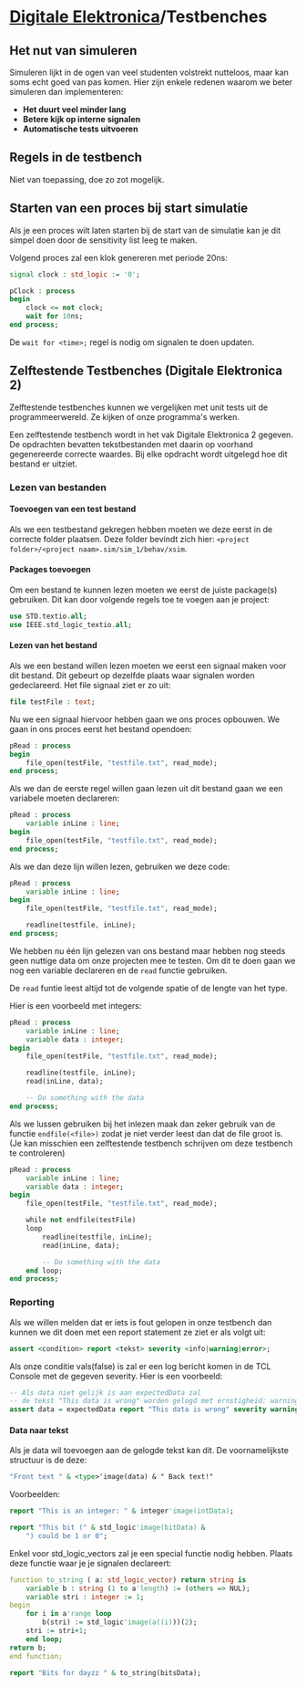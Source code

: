 # [Digitale Elektronica](/digitaleelektronica)/Testbenches
## Het nut van simuleren
Simuleren lijkt in de ogen van veel studenten volstrekt nutteloos, maar kan soms echt goed van pas komen. Hier zijn enkele redenen waarom we beter simuleren dan implementeren:

<!--TODO: Voeg meer uitleg bij de puntjes toe-->
* **Het duurt veel minder lang**
* **Betere kijk op interne signalen**
* **Automatische tests uitvoeren**

## Regels in de testbench
Niet van toepassing, doe zo zot mogelijk.

## Starten van een proces bij start simulatie
Als je een proces wilt laten starten bij de start van de simulatie kan je dit simpel doen door de sensitivity list leeg te maken.

Volgend proces zal een klok genereren met periode 20ns:

```vhdl
signal clock : std_logic := '0';

pClock : process
begin
    clock <= not clock;
    wait for 10ns;
end process;
```

De `wait for <time>;` regel is nodig om signalen te doen updaten. 

## Zelftestende Testbenches (Digitale Elektronica 2)
Zelftestende testbenches kunnen we vergelijken met unit tests uit de programmeerwereld. Ze kijken of onze programma's werken.

Een zelftestende testbench wordt in het vak Digitale Elektronica 2 gegeven. De opdrachten bevatten tekstbestanden met daarin op voorhand gegenereerde correcte waardes. Bij elke opdracht wordt uitgelegd hoe dit bestand er uitziet.

### Lezen van bestanden
#### Toevoegen van een test bestand
Als we een testbestand gekregen hebben moeten we deze eerst in de correcte folder plaatsen. Deze folder bevindt zich hier: `<project folder>/<project naam>.sim/sim_1/behav/xsim`.

#### Packages toevoegen
Om een bestand te kunnen lezen moeten we eerst de juiste package(s) gebruiken. Dit kan door volgende regels toe te voegen aan je project:
```vhdl
use STD.textio.all;
use IEEE.std_logic_textio.all;
```

#### Lezen van het bestand
Als we een bestand willen lezen moeten we eerst een signaal maken voor dit bestand. Dit gebeurt op dezelfde plaats waar signalen worden gedeclareerd. Het file signaal ziet er zo uit:
```vhdl
file testFile : text;
```

Nu we een signaal hiervoor hebben gaan we ons proces opbouwen. We gaan in ons proces eerst het bestand opendoen:

```vhdl
pRead : process
begin
    file_open(testFile, "testfile.txt", read_mode);
end process;
```

Als we dan de eerste regel willen gaan lezen uit dit bestand gaan we een variabele moeten declareren:

```vhdl
pRead : process
    variable inLine : line;
begin
    file_open(testFile, "testfile.txt", read_mode);
end process;
```

Als we dan deze lijn willen lezen, gebruiken we deze code:

```vhdl
pRead : process
    variable inLine : line;
begin
    file_open(testFile, "testfile.txt", read_mode);

    readline(testfile, inLine);
end process;
```

We hebben nu één lijn gelezen van ons bestand maar hebben nog steeds geen nuttige data om onze projecten mee te testen. Om dit te doen gaan we nog een variable declareren en de `read` functie gebruiken.

De `read` funtie leest altijd tot de volgende spatie of de lengte van het type.

Hier is een voorbeeld met integers:

```vhdl
pRead : process
    variable inLine : line;
    variable data : integer;
begin
    file_open(testFile, "testfile.txt", read_mode);

    readline(testfile, inLine);
    read(inLine, data);

    -- Do something with the data
end process;
```

Als we lussen gebruiken bij het inlezen maak dan zeker gebruik van de functie `endfile(<file>)` zodat je niet verder leest dan dat de file groot is. (Je kan misschien een zelftestende testbench schrijven om deze testbench te controleren)

```vhdl
pRead : process
    variable inLine : line;
    variable data : integer;
begin
    file_open(testFile, "testfile.txt", read_mode);

    while not endfile(testFile)
    loop
        readline(testfile, inLine);
        read(inLine, data);

        -- Do something with the data
    end loop;
end process;
```

### Reporting

Als we willen melden dat er iets is fout gelopen in onze testbench dan kunnen we dit doen met een report statement ze ziet er als volgt uit:

```vhdl
assert <condition> report <tekst> severity <info|warning|error>; 
```
Als onze conditie vals(false) is zal er een log bericht komen in de TCL Console met de gegeven severity. Hier is een voorbeeld:

```vhdl
-- Als data niet gelijk is aan expectedData zal
-- de tekst "This data is wrong" worden gelogd met ernstigheid: warning
assert data = expectedData report "This data is wrong" severity warning; 
```

#### Data naar tekst
Als je data wil toevoegen aan de gelogde tekst kan dit. De voornamelijkste structuur is de deze:

```vhdl
"Front text " & <type>'image(data) & " Back text!"
```

Voorbeelden:

```vhdl
report "This is an integer: " & integer'image(intData);

report "This bit (" & std_logic'image(bitData) & 
    ") could be 1 or 0"; 
```

Enkel voor std_logic_vectors zal je een special functie nodig hebben. Plaats deze functie waar je je signalen declareert:

```vhdl
function to_string ( a: std_logic_vector) return string is
    variable b : string (1 to a'length) := (others => NUL);
    variable stri : integer := 1; 
begin
    for i in a'range loop
        b(stri) := std_logic'image(a((i)))(2);
    stri := stri+1;
    end loop;
return b;
end function;
```
```vhdl
report "Bits for dayzz " & to_string(bitsData);
```
